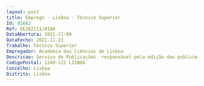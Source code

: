 ```yaml
--- 
layout: post
title: Emprego - Lisboa - Técnico Superior
Id: 91662
Ref: OE202111/0186
DataAbertura: 2021-11-09
DataFecho: 2021-11-23
Trabalho: Técnico Superior
Empregador: Academia das Ciências de Lisboa
Descricao: Serviço de Publicações  responsável pela edição das publicações impressas, desempenhando as tarefas de compilação, revisão e edição de textos bem como a revisão e edição das publicações digitais da Academia das Ciências de Lisboa Serviço de Comunicação Externa  gestão das redes sociais da Academia das Ciências de Lisboa  manutenção dos conteúdos no site da ACL  criação de conteúdos e material de divulgação das sessões académicas, colóquios, conferências e outras iniciativas, e respectiva difusão através da criação, implementação e atualização de diferentes canais e mailing lists e sistema regular de newsletters dirigidas ao público geral  representante da ACL no EASAC’s Press and Communications Group (European Academies' Science Advisory Council).Instituto de Altos Estudos  apoio administrativo à Cátedra UNESCO «Educação e Ciência para o Desenvolvimento e Bem Estar Humano (EDUWELL)»  organização e planificação dos ciclos de conferências e restantes iniciativas do Instituto de Estudos Académicos Adriano Moreira  apoio às actividades e iniciativas do Seminário de Jovens Cientistas (SJC) 
CodigoPostal: 1249-122 LISBOA
Concelho: Lisboa
Distrito: Lisboa
--- 
```

